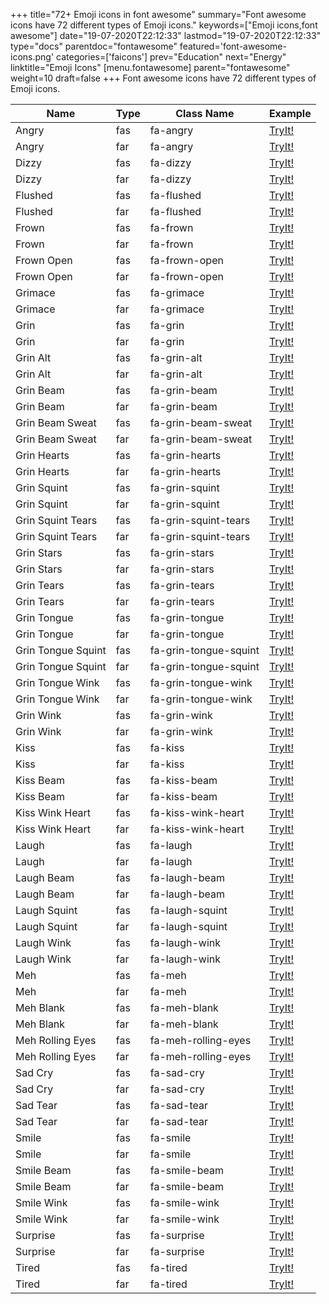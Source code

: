 +++
title="72+ Emoji icons in font awesome"
summary="Font awesome icons have 72 different types of Emoji icons."
keywords=["Emoji icons,font awesome"]
date="19-07-2020T22:12:33"
lastmod="19-07-2020T22:12:33"
type="docs"
parentdoc="fontawesome"
featured='font-awesome-icons.png'
categories=['faicons']
prev="Education"
next="Energy"
linktitle="Emoji Icons"
[menu.fontawesome]
parent="fontawesome"
weight=10
draft=false
+++
Font awesome icons have 72 different types of Emoji icons.<div class='table-responsive'><table class='table'><thead><tr><th>Name</th><th>Type</th><th>Class Name</th><th>Example</th></tr></thead><tbody><tr><td><i class="fas fa-angry"></i>Angry</td><td>fas</td><td>fa-angry</td><td><a href='https://www.angularjswiki.com/fontawesome/fa-angry/' target='_blank'>TryIt!</a></td></tr><tr><td><i class="far fa-angry"></i>Angry</td><td>far</td><td>fa-angry</td><td><a href='https://www.angularjswiki.com/fontawesome/fa-angry/' target='_blank'>TryIt!</a></td></tr><tr><td><i class="fas fa-dizzy"></i>Dizzy</td><td>fas</td><td>fa-dizzy</td><td><a href='https://www.angularjswiki.com/fontawesome/fa-dizzy/' target='_blank'>TryIt!</a></td></tr><tr><td><i class="far fa-dizzy"></i>Dizzy</td><td>far</td><td>fa-dizzy</td><td><a href='https://www.angularjswiki.com/fontawesome/fa-dizzy/' target='_blank'>TryIt!</a></td></tr><tr><td><i class="fas fa-flushed"></i>Flushed</td><td>fas</td><td>fa-flushed</td><td><a href='https://www.angularjswiki.com/fontawesome/fa-flushed/' target='_blank'>TryIt!</a></td></tr><tr><td><i class="far fa-flushed"></i>Flushed</td><td>far</td><td>fa-flushed</td><td><a href='https://www.angularjswiki.com/fontawesome/fa-flushed/' target='_blank'>TryIt!</a></td></tr><tr><td><i class="fas fa-frown"></i>Frown</td><td>fas</td><td>fa-frown</td><td><a href='https://www.angularjswiki.com/fontawesome/fa-frown/' target='_blank'>TryIt!</a></td></tr><tr><td><i class="far fa-frown"></i>Frown</td><td>far</td><td>fa-frown</td><td><a href='https://www.angularjswiki.com/fontawesome/fa-frown/' target='_blank'>TryIt!</a></td></tr><tr><td><i class="fas fa-frown-open"></i>Frown Open</td><td>fas</td><td>fa-frown-open</td><td><a href='https://www.angularjswiki.com/fontawesome/fa-frown-open/' target='_blank'>TryIt!</a></td></tr><tr><td><i class="far fa-frown-open"></i>Frown Open</td><td>far</td><td>fa-frown-open</td><td><a href='https://www.angularjswiki.com/fontawesome/fa-frown-open/' target='_blank'>TryIt!</a></td></tr><tr><td><i class="fas fa-grimace"></i>Grimace</td><td>fas</td><td>fa-grimace</td><td><a href='https://www.angularjswiki.com/fontawesome/fa-grimace/' target='_blank'>TryIt!</a></td></tr><tr><td><i class="far fa-grimace"></i>Grimace</td><td>far</td><td>fa-grimace</td><td><a href='https://www.angularjswiki.com/fontawesome/fa-grimace/' target='_blank'>TryIt!</a></td></tr><tr><td><i class="fas fa-grin"></i>Grin</td><td>fas</td><td>fa-grin</td><td><a href='https://www.angularjswiki.com/fontawesome/fa-grin/' target='_blank'>TryIt!</a></td></tr><tr><td><i class="far fa-grin"></i>Grin</td><td>far</td><td>fa-grin</td><td><a href='https://www.angularjswiki.com/fontawesome/fa-grin/' target='_blank'>TryIt!</a></td></tr><tr><td><i class="fas fa-grin-alt"></i>Grin Alt</td><td>fas</td><td>fa-grin-alt</td><td><a href='https://www.angularjswiki.com/fontawesome/fa-grin-alt/' target='_blank'>TryIt!</a></td></tr><tr><td><i class="far fa-grin-alt"></i>Grin Alt</td><td>far</td><td>fa-grin-alt</td><td><a href='https://www.angularjswiki.com/fontawesome/fa-grin-alt/' target='_blank'>TryIt!</a></td></tr><tr><td><i class="fas fa-grin-beam"></i>Grin Beam</td><td>fas</td><td>fa-grin-beam</td><td><a href='https://www.angularjswiki.com/fontawesome/fa-grin-beam/' target='_blank'>TryIt!</a></td></tr><tr><td><i class="far fa-grin-beam"></i>Grin Beam</td><td>far</td><td>fa-grin-beam</td><td><a href='https://www.angularjswiki.com/fontawesome/fa-grin-beam/' target='_blank'>TryIt!</a></td></tr><tr><td><i class="fas fa-grin-beam-sweat"></i>Grin Beam Sweat</td><td>fas</td><td>fa-grin-beam-sweat</td><td><a href='https://www.angularjswiki.com/fontawesome/fa-grin-beam-sweat/' target='_blank'>TryIt!</a></td></tr><tr><td><i class="far fa-grin-beam-sweat"></i>Grin Beam Sweat</td><td>far</td><td>fa-grin-beam-sweat</td><td><a href='https://www.angularjswiki.com/fontawesome/fa-grin-beam-sweat/' target='_blank'>TryIt!</a></td></tr><tr><td><i class="fas fa-grin-hearts"></i>Grin Hearts</td><td>fas</td><td>fa-grin-hearts</td><td><a href='https://www.angularjswiki.com/fontawesome/fa-grin-hearts/' target='_blank'>TryIt!</a></td></tr><tr><td><i class="far fa-grin-hearts"></i>Grin Hearts</td><td>far</td><td>fa-grin-hearts</td><td><a href='https://www.angularjswiki.com/fontawesome/fa-grin-hearts/' target='_blank'>TryIt!</a></td></tr><tr><td><i class="fas fa-grin-squint"></i>Grin Squint</td><td>fas</td><td>fa-grin-squint</td><td><a href='https://www.angularjswiki.com/fontawesome/fa-grin-squint/' target='_blank'>TryIt!</a></td></tr><tr><td><i class="far fa-grin-squint"></i>Grin Squint</td><td>far</td><td>fa-grin-squint</td><td><a href='https://www.angularjswiki.com/fontawesome/fa-grin-squint/' target='_blank'>TryIt!</a></td></tr><tr><td><i class="fas fa-grin-squint-tears"></i>Grin Squint Tears</td><td>fas</td><td>fa-grin-squint-tears</td><td><a href='https://www.angularjswiki.com/fontawesome/fa-grin-squint-tears/' target='_blank'>TryIt!</a></td></tr><tr><td><i class="far fa-grin-squint-tears"></i>Grin Squint Tears</td><td>far</td><td>fa-grin-squint-tears</td><td><a href='https://www.angularjswiki.com/fontawesome/fa-grin-squint-tears/' target='_blank'>TryIt!</a></td></tr><tr><td><i class="fas fa-grin-stars"></i>Grin Stars</td><td>fas</td><td>fa-grin-stars</td><td><a href='https://www.angularjswiki.com/fontawesome/fa-grin-stars/' target='_blank'>TryIt!</a></td></tr><tr><td><i class="far fa-grin-stars"></i>Grin Stars</td><td>far</td><td>fa-grin-stars</td><td><a href='https://www.angularjswiki.com/fontawesome/fa-grin-stars/' target='_blank'>TryIt!</a></td></tr><tr><td><i class="fas fa-grin-tears"></i>Grin Tears</td><td>fas</td><td>fa-grin-tears</td><td><a href='https://www.angularjswiki.com/fontawesome/fa-grin-tears/' target='_blank'>TryIt!</a></td></tr><tr><td><i class="far fa-grin-tears"></i>Grin Tears</td><td>far</td><td>fa-grin-tears</td><td><a href='https://www.angularjswiki.com/fontawesome/fa-grin-tears/' target='_blank'>TryIt!</a></td></tr><tr><td><i class="fas fa-grin-tongue"></i>Grin Tongue</td><td>fas</td><td>fa-grin-tongue</td><td><a href='https://www.angularjswiki.com/fontawesome/fa-grin-tongue/' target='_blank'>TryIt!</a></td></tr><tr><td><i class="far fa-grin-tongue"></i>Grin Tongue</td><td>far</td><td>fa-grin-tongue</td><td><a href='https://www.angularjswiki.com/fontawesome/fa-grin-tongue/' target='_blank'>TryIt!</a></td></tr><tr><td><i class="fas fa-grin-tongue-squint"></i>Grin Tongue Squint</td><td>fas</td><td>fa-grin-tongue-squint</td><td><a href='https://www.angularjswiki.com/fontawesome/fa-grin-tongue-squint/' target='_blank'>TryIt!</a></td></tr><tr><td><i class="far fa-grin-tongue-squint"></i>Grin Tongue Squint</td><td>far</td><td>fa-grin-tongue-squint</td><td><a href='https://www.angularjswiki.com/fontawesome/fa-grin-tongue-squint/' target='_blank'>TryIt!</a></td></tr><tr><td><i class="fas fa-grin-tongue-wink"></i>Grin Tongue Wink</td><td>fas</td><td>fa-grin-tongue-wink</td><td><a href='https://www.angularjswiki.com/fontawesome/fa-grin-tongue-wink/' target='_blank'>TryIt!</a></td></tr><tr><td><i class="far fa-grin-tongue-wink"></i>Grin Tongue Wink</td><td>far</td><td>fa-grin-tongue-wink</td><td><a href='https://www.angularjswiki.com/fontawesome/fa-grin-tongue-wink/' target='_blank'>TryIt!</a></td></tr><tr><td><i class="fas fa-grin-wink"></i>Grin Wink</td><td>fas</td><td>fa-grin-wink</td><td><a href='https://www.angularjswiki.com/fontawesome/fa-grin-wink/' target='_blank'>TryIt!</a></td></tr><tr><td><i class="far fa-grin-wink"></i>Grin Wink</td><td>far</td><td>fa-grin-wink</td><td><a href='https://www.angularjswiki.com/fontawesome/fa-grin-wink/' target='_blank'>TryIt!</a></td></tr><tr><td><i class="fas fa-kiss"></i>Kiss</td><td>fas</td><td>fa-kiss</td><td><a href='https://www.angularjswiki.com/fontawesome/fa-kiss/' target='_blank'>TryIt!</a></td></tr><tr><td><i class="far fa-kiss"></i>Kiss</td><td>far</td><td>fa-kiss</td><td><a href='https://www.angularjswiki.com/fontawesome/fa-kiss/' target='_blank'>TryIt!</a></td></tr><tr><td><i class="fas fa-kiss-beam"></i>Kiss Beam</td><td>fas</td><td>fa-kiss-beam</td><td><a href='https://www.angularjswiki.com/fontawesome/fa-kiss-beam/' target='_blank'>TryIt!</a></td></tr><tr><td><i class="far fa-kiss-beam"></i>Kiss Beam</td><td>far</td><td>fa-kiss-beam</td><td><a href='https://www.angularjswiki.com/fontawesome/fa-kiss-beam/' target='_blank'>TryIt!</a></td></tr><tr><td><i class="fas fa-kiss-wink-heart"></i>Kiss Wink Heart</td><td>fas</td><td>fa-kiss-wink-heart</td><td><a href='https://www.angularjswiki.com/fontawesome/fa-kiss-wink-heart/' target='_blank'>TryIt!</a></td></tr><tr><td><i class="far fa-kiss-wink-heart"></i>Kiss Wink Heart</td><td>far</td><td>fa-kiss-wink-heart</td><td><a href='https://www.angularjswiki.com/fontawesome/fa-kiss-wink-heart/' target='_blank'>TryIt!</a></td></tr><tr><td><i class="fas fa-laugh"></i>Laugh</td><td>fas</td><td>fa-laugh</td><td><a href='https://www.angularjswiki.com/fontawesome/fa-laugh/' target='_blank'>TryIt!</a></td></tr><tr><td><i class="far fa-laugh"></i>Laugh</td><td>far</td><td>fa-laugh</td><td><a href='https://www.angularjswiki.com/fontawesome/fa-laugh/' target='_blank'>TryIt!</a></td></tr><tr><td><i class="fas fa-laugh-beam"></i>Laugh Beam</td><td>fas</td><td>fa-laugh-beam</td><td><a href='https://www.angularjswiki.com/fontawesome/fa-laugh-beam/' target='_blank'>TryIt!</a></td></tr><tr><td><i class="far fa-laugh-beam"></i>Laugh Beam</td><td>far</td><td>fa-laugh-beam</td><td><a href='https://www.angularjswiki.com/fontawesome/fa-laugh-beam/' target='_blank'>TryIt!</a></td></tr><tr><td><i class="fas fa-laugh-squint"></i>Laugh Squint</td><td>fas</td><td>fa-laugh-squint</td><td><a href='https://www.angularjswiki.com/fontawesome/fa-laugh-squint/' target='_blank'>TryIt!</a></td></tr><tr><td><i class="far fa-laugh-squint"></i>Laugh Squint</td><td>far</td><td>fa-laugh-squint</td><td><a href='https://www.angularjswiki.com/fontawesome/fa-laugh-squint/' target='_blank'>TryIt!</a></td></tr><tr><td><i class="fas fa-laugh-wink"></i>Laugh Wink</td><td>fas</td><td>fa-laugh-wink</td><td><a href='https://www.angularjswiki.com/fontawesome/fa-laugh-wink/' target='_blank'>TryIt!</a></td></tr><tr><td><i class="far fa-laugh-wink"></i>Laugh Wink</td><td>far</td><td>fa-laugh-wink</td><td><a href='https://www.angularjswiki.com/fontawesome/fa-laugh-wink/' target='_blank'>TryIt!</a></td></tr><tr><td><i class="fas fa-meh"></i>Meh</td><td>fas</td><td>fa-meh</td><td><a href='https://www.angularjswiki.com/fontawesome/fa-meh/' target='_blank'>TryIt!</a></td></tr><tr><td><i class="far fa-meh"></i>Meh</td><td>far</td><td>fa-meh</td><td><a href='https://www.angularjswiki.com/fontawesome/fa-meh/' target='_blank'>TryIt!</a></td></tr><tr><td><i class="fas fa-meh-blank"></i>Meh Blank</td><td>fas</td><td>fa-meh-blank</td><td><a href='https://www.angularjswiki.com/fontawesome/fa-meh-blank/' target='_blank'>TryIt!</a></td></tr><tr><td><i class="far fa-meh-blank"></i>Meh Blank</td><td>far</td><td>fa-meh-blank</td><td><a href='https://www.angularjswiki.com/fontawesome/fa-meh-blank/' target='_blank'>TryIt!</a></td></tr><tr><td><i class="fas fa-meh-rolling-eyes"></i>Meh Rolling Eyes</td><td>fas</td><td>fa-meh-rolling-eyes</td><td><a href='https://www.angularjswiki.com/fontawesome/fa-meh-rolling-eyes/' target='_blank'>TryIt!</a></td></tr><tr><td><i class="far fa-meh-rolling-eyes"></i>Meh Rolling Eyes</td><td>far</td><td>fa-meh-rolling-eyes</td><td><a href='https://www.angularjswiki.com/fontawesome/fa-meh-rolling-eyes/' target='_blank'>TryIt!</a></td></tr><tr><td><i class="fas fa-sad-cry"></i>Sad Cry</td><td>fas</td><td>fa-sad-cry</td><td><a href='https://www.angularjswiki.com/fontawesome/fa-sad-cry/' target='_blank'>TryIt!</a></td></tr><tr><td><i class="far fa-sad-cry"></i>Sad Cry</td><td>far</td><td>fa-sad-cry</td><td><a href='https://www.angularjswiki.com/fontawesome/fa-sad-cry/' target='_blank'>TryIt!</a></td></tr><tr><td><i class="fas fa-sad-tear"></i>Sad Tear</td><td>fas</td><td>fa-sad-tear</td><td><a href='https://www.angularjswiki.com/fontawesome/fa-sad-tear/' target='_blank'>TryIt!</a></td></tr><tr><td><i class="far fa-sad-tear"></i>Sad Tear</td><td>far</td><td>fa-sad-tear</td><td><a href='https://www.angularjswiki.com/fontawesome/fa-sad-tear/' target='_blank'>TryIt!</a></td></tr><tr><td><i class="fas fa-smile"></i>Smile</td><td>fas</td><td>fa-smile</td><td><a href='https://www.angularjswiki.com/fontawesome/fa-smile/' target='_blank'>TryIt!</a></td></tr><tr><td><i class="far fa-smile"></i>Smile</td><td>far</td><td>fa-smile</td><td><a href='https://www.angularjswiki.com/fontawesome/fa-smile/' target='_blank'>TryIt!</a></td></tr><tr><td><i class="fas fa-smile-beam"></i>Smile Beam</td><td>fas</td><td>fa-smile-beam</td><td><a href='https://www.angularjswiki.com/fontawesome/fa-smile-beam/' target='_blank'>TryIt!</a></td></tr><tr><td><i class="far fa-smile-beam"></i>Smile Beam</td><td>far</td><td>fa-smile-beam</td><td><a href='https://www.angularjswiki.com/fontawesome/fa-smile-beam/' target='_blank'>TryIt!</a></td></tr><tr><td><i class="fas fa-smile-wink"></i>Smile Wink</td><td>fas</td><td>fa-smile-wink</td><td><a href='https://www.angularjswiki.com/fontawesome/fa-smile-wink/' target='_blank'>TryIt!</a></td></tr><tr><td><i class="far fa-smile-wink"></i>Smile Wink</td><td>far</td><td>fa-smile-wink</td><td><a href='https://www.angularjswiki.com/fontawesome/fa-smile-wink/' target='_blank'>TryIt!</a></td></tr><tr><td><i class="fas fa-surprise"></i>Surprise</td><td>fas</td><td>fa-surprise</td><td><a href='https://www.angularjswiki.com/fontawesome/fa-surprise/' target='_blank'>TryIt!</a></td></tr><tr><td><i class="far fa-surprise"></i>Surprise</td><td>far</td><td>fa-surprise</td><td><a href='https://www.angularjswiki.com/fontawesome/fa-surprise/' target='_blank'>TryIt!</a></td></tr><tr><td><i class="fas fa-tired"></i>Tired</td><td>fas</td><td>fa-tired</td><td><a href='https://www.angularjswiki.com/fontawesome/fa-tired/' target='_blank'>TryIt!</a></td></tr><tr><td><i class="far fa-tired"></i>Tired</td><td>far</td><td>fa-tired</td><td><a href='https://www.angularjswiki.com/fontawesome/fa-tired/' target='_blank'>TryIt!</a></td></tr></tbody></table></div>
